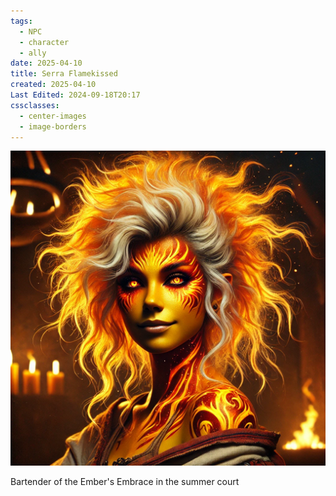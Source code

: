 ```yaml
---
tags:
  - NPC
  - character
  - ally
date: 2025-04-10
title: Serra Flamekissed
created: 2025-04-10
Last Edited: 2024-09-18T20:17
cssclasses:
  - center-images
  - image-borders
---
```

![serra-flamekissed.png](/images/serra-flamekissed.png)

  

Bartender of the Ember's Embrace in the summer court